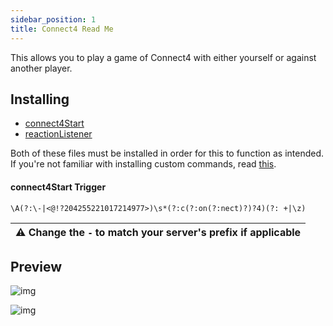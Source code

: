 ```yaml
---
sidebar_position: 1
title: Connect4 Read Me
---
```


This allows you to play a game of Connect4 with either yourself or against another player.

## Installing
- [connect4Start](connect4Start)
- [reactionListener](reactionListener)

Both of these files must be installed in order for this to function as intended.  
If you're not familiar with installing custom commands, read [this](addingccs.md).

#### connect4Start Trigger

```
\A(?:\-|<@!?204255221017214977>)\s*(?:c(?:on(?:nect)?)?4)(?: +|\z)
```

|⚠ Change the `-` to match your server's prefix if applicable| 
|----------|

## Preview

![img](/img/connect4_0.png)

![img](/img/connect4_1.png)